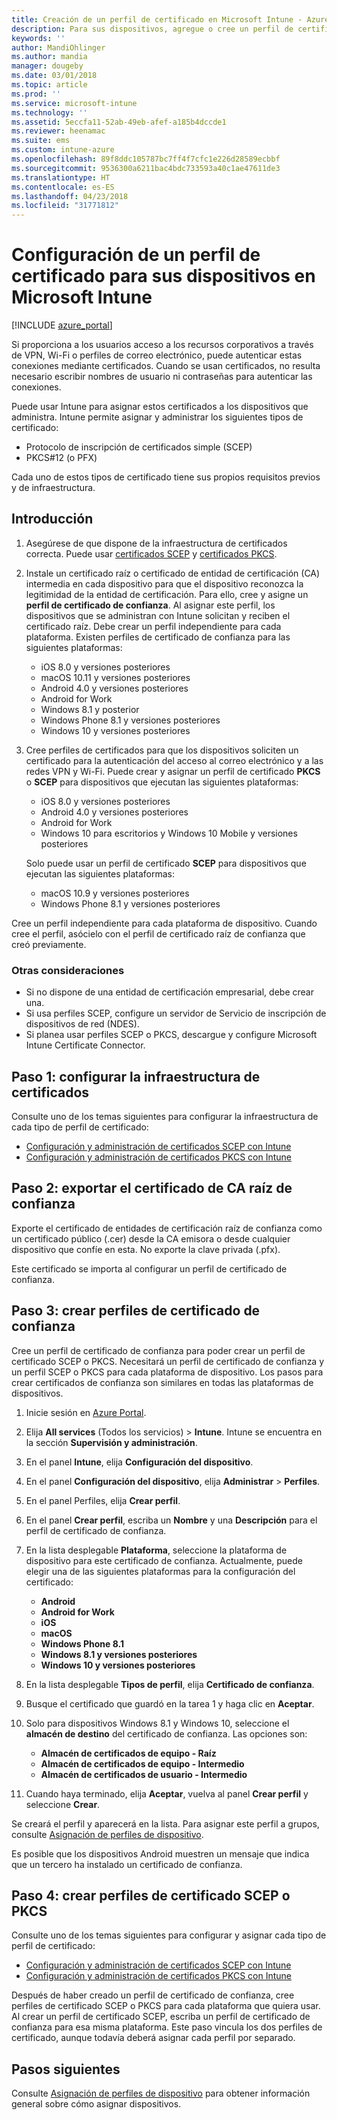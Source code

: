 ```yaml
---
title: Creación de un perfil de certificado en Microsoft Intune - Azure | Microsoft Docs
description: Para sus dispositivos, agregue o cree un perfil de certificado configurando un entorno de certificados PKCS o SCEP, exporte el certificado público, cree el perfil en Azure Portal y asigne el SCEP o PKCS a los perfiles de certificado de Microsoft Intune en Azure Portal
keywords: ''
author: MandiOhlinger
ms.author: mandia
manager: dougeby
ms.date: 03/01/2018
ms.topic: article
ms.prod: ''
ms.service: microsoft-intune
ms.technology: ''
ms.assetid: 5eccfa11-52ab-49eb-afef-a185b4dccde1
ms.reviewer: heenamac
ms.suite: ems
ms.custom: intune-azure
ms.openlocfilehash: 89f8ddc105787bc7ff4f7cfc1e226d28589ecbbf
ms.sourcegitcommit: 9536300a6211bac4bdc733593a40c1ae47611de3
ms.translationtype: HT
ms.contentlocale: es-ES
ms.lasthandoff: 04/23/2018
ms.locfileid: "31771812"
---
```

# <a name="configure-a-certificate-profile-for-your-devices-in-microsoft-intune"></a>Configuración de un perfil de certificado para sus dispositivos en Microsoft Intune

[!INCLUDE [azure_portal](./includes/azure_portal.md)]

Si proporciona a los usuarios acceso a los recursos corporativos a través de VPN, Wi-Fi o perfiles de correo electrónico, puede autenticar estas conexiones mediante certificados. Cuando se usan certificados, no resulta necesario escribir nombres de usuario ni contraseñas para autenticar las conexiones.

Puede usar Intune para asignar estos certificados a los dispositivos que administra. Intune permite asignar y administrar los siguientes tipos de certificado:

- Protocolo de inscripción de certificados simple (SCEP)
- PKCS#12 (o PFX)

Cada uno de estos tipos de certificado tiene sus propios requisitos previos y de infraestructura.

## <a name="overview"></a>Introducción

1. Asegúrese de que dispone de la infraestructura de certificados correcta. Puede usar [certificados SCEP](certificates-scep-configure.md) y [certificados PKCS](certficates-pfx-configure.md).

2. Instale un certificado raíz o certificado de entidad de certificación (CA) intermedia en cada dispositivo para que el dispositivo reconozca la legitimidad de la entidad de certificación. Para ello, cree y asigne un **perfil de certificado de confianza**. Al asignar este perfil, los dispositivos que se administran con Intune solicitan y reciben el certificado raíz. Debe crear un perfil independiente para cada plataforma. Existen perfiles de certificado de confianza para las siguientes plataformas:

    - iOS 8.0 y versiones posteriores
    - macOS 10.11 y versiones posteriores
    - Android 4.0 y versiones posteriores
    - Android for Work
    - Windows 8.1 y posterior
    - Windows Phone 8.1 y versiones posteriores
    - Windows 10 y versiones posteriores

3. Cree perfiles de certificados para que los dispositivos soliciten un certificado para la autenticación del acceso al correo electrónico y a las redes VPN y Wi-Fi. Puede crear y asignar un perfil de certificado **PKCS** o **SCEP** para dispositivos que ejecutan las siguientes plataformas:

   - iOS 8.0 y versiones posteriores
   - Android 4.0 y versiones posteriores
   - Android for Work
   - Windows 10 para escritorios y Windows 10 Mobile y versiones posteriores

   Solo puede usar un perfil de certificado **SCEP** para dispositivos que ejecutan las siguientes plataformas:

   - macOS 10.9 y versiones posteriores
   - Windows Phone 8.1 y versiones posteriores

Cree un perfil independiente para cada plataforma de dispositivo. Cuando cree el perfil, asócielo con el perfil de certificado raíz de confianza que creó previamente.

### <a name="further-considerations"></a>Otras consideraciones

- Si no dispone de una entidad de certificación empresarial, debe crear una.
- Si usa perfiles SCEP, configure un servidor de Servicio de inscripción de dispositivos de red (NDES).
- Si planea usar perfiles SCEP o PKCS, descargue y configure Microsoft Intune Certificate Connector.


## <a name="step-1-configure-your-certificate-infrastructure"></a>Paso 1: configurar la infraestructura de certificados

Consulte uno de los temas siguientes para configurar la infraestructura de cada tipo de perfil de certificado:

- [Configuración y administración de certificados SCEP con Intune](certificates-scep-configure.md)
- [Configuración y administración de certificados PKCS con Intune](certficates-pfx-configure.md)


## <a name="step-2-export-your-trusted-root-ca-certificate"></a>Paso 2: exportar el certificado de CA raíz de confianza

Exporte el certificado de entidades de certificación raíz de confianza como un certificado público (.cer) desde la CA emisora o desde cualquier dispositivo que confíe en esta. No exporte la clave privada (.pfx).

Este certificado se importa al configurar un perfil de certificado de confianza.

## <a name="step-3-create-trusted-certificate-profiles"></a>Paso 3: crear perfiles de certificado de confianza
Cree un perfil de certificado de confianza para poder crear un perfil de certificado SCEP o PKCS. Necesitará un perfil de certificado de confianza y un perfil SCEP o PKCS para cada plataforma de dispositivo. Los pasos para crear certificados de confianza son similares en todas las plataformas de dispositivos.

1. Inicie sesión en [Azure Portal](https://portal.azure.com).
2. Elija **All services** (Todos los servicios)  > **Intune**. Intune se encuentra en la sección **Supervisión y administración**.
3. En el panel **Intune**, elija **Configuración del dispositivo**.
2. En el panel **Configuración del dispositivo**, elija **Administrar** > **Perfiles**.
3. En el panel Perfiles, elija **Crear perfil**.
4. En el panel **Crear perfil**, escriba un **Nombre** y una **Descripción** para el perfil de certificado de confianza.
5. En la lista desplegable **Plataforma**, seleccione la plataforma de dispositivo para este certificado de confianza. Actualmente, puede elegir una de las siguientes plataformas para la configuración del certificado:

    - **Android**
    - **Android for Work**
    - **iOS**
    - **macOS**
    - **Windows Phone 8.1**
    - **Windows 8.1 y versiones posteriores**
    - **Windows 10 y versiones posteriores**

6. En la lista desplegable **Tipos de perfil**, elija **Certificado de confianza**.
7. Busque el certificado que guardó en la tarea 1 y haga clic en **Aceptar**.
8. Solo para dispositivos Windows 8.1 y Windows 10, seleccione el **almacén de destino** del certificado de confianza. Las opciones son:
    - **Almacén de certificados de equipo - Raíz**
    - **Almacén de certificados de equipo - Intermedio**
    - **Almacén de certificados de usuario - Intermedio**
8. Cuando haya terminado, elija **Aceptar**, vuelva al panel **Crear perfil** y seleccione **Crear**.

Se creará el perfil y aparecerá en la lista. Para asignar este perfil a grupos, consulte [Asignación de perfiles de dispositivo](device-profile-assign.md).

Es posible que los dispositivos Android muestren un mensaje que indica que un tercero ha instalado un certificado de confianza.

## <a name="step-4-create-scep-or-pkcs-certificate-profiles"></a>Paso 4: crear perfiles de certificado SCEP o PKCS

Consulte uno de los temas siguientes para configurar y asignar cada tipo de perfil de certificado:

- [Configuración y administración de certificados SCEP con Intune](certificates-scep-configure.md)
- [Configuración y administración de certificados PKCS con Intune](certficates-pfx-configure.md)

Después de haber creado un perfil de certificado de confianza, cree perfiles de certificado SCEP o PKCS para cada plataforma que quiera usar. Al crear un perfil de certificado SCEP, escriba un perfil de certificado de confianza para esa misma plataforma. Este paso vincula los dos perfiles de certificado, aunque todavía deberá asignar cada perfil por separado.

## <a name="next-steps"></a>Pasos siguientes
Consulte [Asignación de perfiles de dispositivo](device-profile-assign.md) para obtener información general sobre cómo asignar dispositivos.
